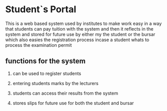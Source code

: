# Student`s Portal 

This is a web based system used by institutes to make work easy in a way that students can pay tuition with the system and then it reflects in the system and stored for future use by either my the student or the bursar which also easies the registration process incase a student whats to process the examination permit

## functions for the system

1. can be used to register students 

2. entering students marks by the lecturers 

3. students can access their results from the system 

4. stores slips for future use for both the student and bursar
